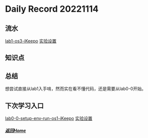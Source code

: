 
Daily Record 20221114
=====================

## 流水

 [lab1-os3-iKeepo](https://github.com/LearningOS/lab1-os3-iKeepo) [实验设置](https://learningos.github.io/rust-based-os-comp2022/chapter3/0intro.html#id3) 

## 知识点



## 总结

想尝试直接从lab1入手啃，然而实在看不懂代码，还是需要从lab0-0开始。

## 下次学习入口

 [lab0-0-setup-env-run-os1-iKeepo](https://github.com/LearningOS/lab0-0-setup-env-run-os1-iKeepo) [实验设置](https://learningos.github.io/rust-based-os-comp2022/chapter1/0intro.html#id4) 

##### [返回Home](../../../README.md)


